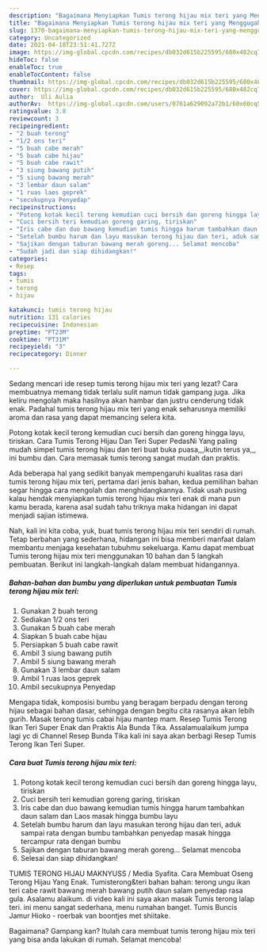 ```yaml
---
description: "Bagaimana Menyiapkan Tumis terong hijau mix teri yang Menggugah Selera"
title: "Bagaimana Menyiapkan Tumis terong hijau mix teri yang Menggugah Selera"
slug: 1370-bagaimana-menyiapkan-tumis-terong-hijau-mix-teri-yang-menggugah-selera
category: Uncategorized
date: 2021-04-18T23:51:41.727Z
image: https://img-global.cpcdn.com/recipes/db032d615b225595/680x482cq70/tumis-terong-hijau-mix-teri-foto-resep-utama.jpg
hideToc: false
enableToc: true
enableTocContent: false
thumbnail: https://img-global.cpcdn.com/recipes/db032d615b225595/680x482cq70/tumis-terong-hijau-mix-teri-foto-resep-utama.jpg
cover: https://img-global.cpcdn.com/recipes/db032d615b225595/680x482cq70/tumis-terong-hijau-mix-teri-foto-resep-utama.jpg
author:  Uli Aulia
authorAv:  https://img-global.cpcdn.com/users/0761a629092a72b1/60x60cq50/avatar.jpg
ratingvalue: 3.8
reviewcount: 3
recipeingredient:
- "2 buah terong"
- "1/2 ons teri"
- "5 buah cabe merah"
- "5 buah cabe hijau"
- "5 buah cabe rawit"
- "3 siung bawang putih"
- "5 siung bawang merah"
- "3 lembar daun salam"
- "1 ruas laos geprek"
- "secukupnya Penyedap"
recipeinstructions:
- "Potong kotak kecil terong kemudian cuci bersih dan goreng hingga layu, tiriskan"
- "Cuci bersih teri kemudian goreng garing, tiriskan"
- "Iris cabe dan duo bawang kemudian tumis hingga harum tambahkan daun salam dan Laos masak hingga bumbu layu"
- "Setelah bumbu harum dan layu masukan terong hijau dan teri, aduk sampai rata dengan bumbu tambahkan penyedap masak hingga tercampur rata dengan bumbu"
- "Sajikan dengan taburan bawang merah goreng... Selamat mencoba"
- "Sudah jadi dan siap dihidangkan!"
categories:
- Resep
tags:
- tumis
- terong
- hijau

katakunci: tumis terong hijau 
nutrition: 131 calories
recipecuisine: Indonesian
preptime: "PT23M"
cooktime: "PT31M"
recipeyield: "3"
recipecategory: Dinner

---
```



Sedang mencari ide resep tumis terong hijau mix teri yang lezat? Cara membuatnya memang tidak terlalu sulit namun tidak gampang juga. Jika keliru mengolah maka hasilnya akan hambar dan justru cenderung tidak enak. Padahal tumis terong hijau mix teri yang enak seharusnya memiliki aroma dan rasa yang dapat memancing selera kita.


Potong kotak kecil terong kemudian cuci bersih dan goreng hingga layu, tiriskan. Cara Tumis Terong Hijau Dan Teri Super PedasNi Yang paling mudah simpel tumis terong hijau dan teri buat buka puasa,,,ikutin terus ya,,, ini bumbu dan. Cara memasak tumis terong sangat mudah dan praktis.

Ada beberapa hal yang sedikit banyak mempengaruhi kualitas rasa dari tumis terong hijau mix teri, pertama dari jenis bahan, kedua pemilihan bahan segar hingga cara mengolah dan menghidangkannya. Tidak usah pusing kalau hendak menyiapkan tumis terong hijau mix teri enak di mana pun kamu berada, karena asal sudah tahu triknya maka hidangan ini dapat menjadi sajian istimewa.


Nah, kali ini kita coba, yuk, buat tumis terong hijau mix teri sendiri di rumah. Tetap berbahan yang sederhana, hidangan ini bisa memberi manfaat dalam membantu menjaga kesehatan tubuhmu sekeluarga. Kamu dapat membuat Tumis terong hijau mix teri menggunakan 10 bahan dan 5 langkah pembuatan. Berikut ini langkah-langkah dalam membuat hidangannya.

<!--inarticleads1-->

##### Bahan-bahan dan bumbu yang diperlukan untuk pembuatan Tumis terong hijau mix teri:

1. Gunakan 2 buah terong
1. Sediakan 1/2 ons teri
1. Gunakan 5 buah cabe merah
1. Siapkan 5 buah cabe hijau
1. Persiapkan 5 buah cabe rawit
1. Ambil 3 siung bawang putih
1. Ambil 5 siung bawang merah
1. Gunakan 3 lembar daun salam
1. Ambil 1 ruas laos geprek
1. Ambil secukupnya Penyedap


Mengapa tidak, komposisi bumbu yang beragam berpadu dengan terong hijau sebagai bahan dasar, sehingga dengan begitu cita rasanya akan lebih gurih. Masak terong tumis cabai hijau mantep mam. Resep Tumis Terong Ikan Teri Super Enak dan Praktis Ala Bunda Tika. Assalamualaikum jumpa lagi yc di Channel Resep Bunda Tika kali ini saya akan berbagi Resep Tumis Terong Ikan Teri Super. 

<!--inarticleads2-->

##### Cara buat Tumis terong hijau mix teri:

1. Potong kotak kecil terong kemudian cuci bersih dan goreng hingga layu, tiriskan
1. Cuci bersih teri kemudian goreng garing, tiriskan
1. Iris cabe dan duo bawang kemudian tumis hingga harum tambahkan daun salam dan Laos masak hingga bumbu layu
1. Setelah bumbu harum dan layu masukan terong hijau dan teri, aduk sampai rata dengan bumbu tambahkan penyedap masak hingga tercampur rata dengan bumbu
1. Sajikan dengan taburan bawang merah goreng... Selamat mencoba
1. Selesai dan siap dihidangkan!

TUMIS TERONG HIJAU MAKNYUSS / Media Syafita. Cara Membuat Oseng Terong Hijau Yang Enak. Tumisterong&amp;teri bahan bahan: terong ungu ikan teri cabe rawit bawang merah bawang putih daun salam penyedap rasa gula. Asalamu alaikum. di video kali ini saya akan masak Tumis terong lalap teri. ini menu sangat sederhana, menu rumahan banget. Tumis Buncis Jamur Hioko - roerbak van boontjes met shiitake. 

Bagaimana? Gampang kan? Itulah cara membuat tumis terong hijau mix teri yang bisa anda lakukan di rumah. Selamat mencoba!
